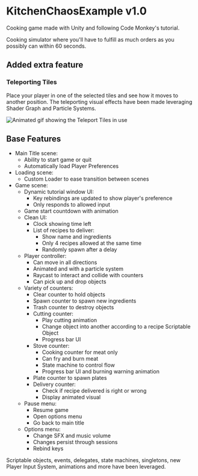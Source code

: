 # KitchenChaosExample v1.0
Cooking game made with Unity and following Code Monkey's tutorial. 

Cooking simulator where you'll have to fulfill as much orders as you possibly can within 60 seconds.

## Added extra feature
### Teleporting Tiles
Place your player in one of the selected tiles and see how it moves to another position. The teleporting visual effects have been made leveraging Shader Graph and Particle Systems.

![Animated gif showing the Teleport Tiles in use](./Readme%20Resources/Teleport%20Tiles%20in%20use.gif)

## Base Features

+ Main Title scene:
    + Ability to start game or quit
    + Automatically load Player Preferences
+ Loading scene:
    + Custom Loader to ease transition between scenes
+ Game scene:
    + Dynamic tutorial window UI:
        + Key rebindings are updated to show player's preference
        + Only responds to allowed input
    + Game start countdown with animation
    + Clean UI:
        + Clock showing time left
        + List of recipes to deliver:
            + Show name and ingredients
            + Only 4 recipes allowed at the same time
            + Randomly spawn after a delay
    + Player controller:
        + Can move in all directions
        + Animated and with a particle system
        + Raycast to interact and collide with counters
        + Can pick up and drop objects
    + Variety of counters:
        + Clear counter to hold objects
        + Spawn counter to spawn new ingredients
        + Trash counter to destroy objects
        + Cutting counter:
            + Play cutting animation
            + Change object into another according to a recipe Scriptable Object
            + Progress bar UI
        + Stove counter:
            + Cooking counter for meat only
            + Can fry and burn meat
            + State machine to control flow
            + Progress bar UI and burning warning animation
        + Plate counter to spawn plates
        + Delivery counter:
            + Check if recipe delivered is right or wrong
            + Display animated visual
    + Pause menu:
        + Resume game
        + Open options menu
        + Go back to main title
    + Options menu:
        + Change SFX and music volume
        + Changes persist through sessions
        + Rebind keys

Scriptable objects, events, delegates, state machines, singletons, new Player Input System, animations and more have been leveraged.

